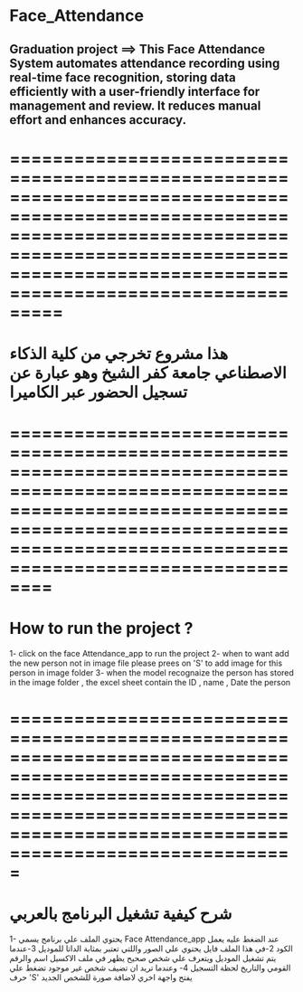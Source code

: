 # Face_Attendance
## Graduation project ==> This Face Attendance System automates attendance recording using real-time face recognition, storing data efficiently with a user-friendly interface for management and review. It reduces manual effort and enhances accuracy.


# =====================================================================================================================================================================================================================
# هذا مشروع تخرجي من كلية الذكاء الاصطناعي جامعة كفر الشيخ وهو عبارة عن تسجيل الحضور عبر الكاميرا
# ====================================================================================================================================================================================================================
# How to run the project ? 
 1- click on the face Attendance_app to run the project 
 2- when to want add the new person not in image file please prees on 'S' to add image for this person in image folder
 3- when the model recognaize the person has stored in the image folder , the excel sheet contain the ID , name , Date the person  
 # =================================================================================================================================================================================================================
# شرح كيفية تشغيل البرنامج بالعربي 
1- يحتوي الملف علي برنامج يسمي Face Attendance_app عند الضغط عليه يعمل الكود 
2-في هذا الملف فايل يحتوي علي الصور واللتي تعتبر بمثابة الداتا للموديل 
3-عندما يتم تشغيل الموديل ويتعرف علي شخص صحيح يظهر في ملف الاكسيل اسم والرقم القومي والتاريخ لحظة التسجيل 
4-  وعندما تريد ان تضيف شخص غير موجود تضغط علي حرف 'S' يفتح واجهة اخري لاضافة صورة للشخص الجديد 
